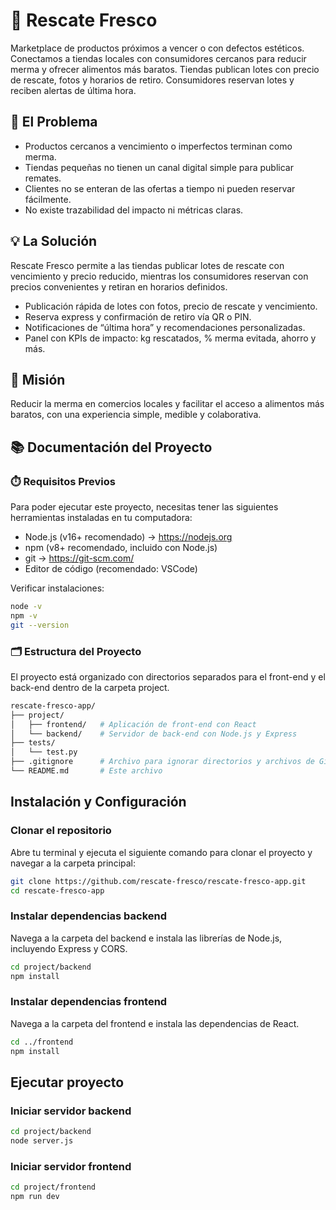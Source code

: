 # 🥕 Rescate Fresco 

Marketplace de productos próximos a vencer o con defectos estéticos. Conectamos a tiendas locales con consumidores cercanos para reducir merma y ofrecer alimentos más baratos. Tiendas publican lotes con precio de rescate, fotos y horarios de retiro. Consumidores reservan lotes y reciben alertas de última hora.

## 🚨 El Problema

* Productos cercanos a vencimiento o imperfectos terminan como merma.
* Tiendas pequeñas no tienen un canal digital simple para publicar remates.
* Clientes no se enteran de las ofertas a tiempo ni pueden reservar fácilmente.
* No existe trazabilidad del impacto ni métricas claras.

## 💡 La Solución

Rescate Fresco permite a las tiendas publicar lotes de rescate con vencimiento y precio reducido, mientras los consumidores reservan con precios convenientes y retiran en horarios definidos.

* Publicación rápida de lotes con fotos, precio de rescate y vencimiento.
* Reserva express y confirmación de retiro vía QR o PIN.
* Notificaciones de “última hora” y recomendaciones personalizadas.
* Panel con KPIs de impacto: kg rescatados, % merma evitada, ahorro y más.

## 🎯 Misión
Reducir la merma en comercios locales y facilitar el acceso a alimentos más baratos, con una experiencia simple, medible y colaborativa.

## 📚 Documentación del Proyecto

### ⏱️ Requisitos Previos

Para poder ejecutar este proyecto, necesitas tener las siguientes herramientas instaladas en tu computadora:

* Node.js (v16+ recomendado) → https://nodejs.org
* npm (v8+ recomendado, incluido con Node.js)
* git → https://git-scm.com/
* Editor de código (recomendado: VSCode)

Verificar instalaciones: 
```bash
node -v
npm -v
git --version
```

### 🗂️ Estructura del Proyecto

El proyecto está organizado con directorios separados para el front-end y el back-end dentro de la carpeta project.
```bash
rescate-fresco-app/
├── project/
│   ├── frontend/   # Aplicación de front-end con React
│   └── backend/    # Servidor de back-end con Node.js y Express
├── tests/
│   └── test.py
├── .gitignore      # Archivo para ignorar directorios y archivos de Git
└── README.md       # Este archivo
```

## Instalación y Configuración

### Clonar el repositorio

Abre tu terminal y ejecuta el siguiente comando para clonar el proyecto y navegar a la carpeta principal:

```bash
git clone https://github.com/rescate-fresco/rescate-fresco-app.git
cd rescate-fresco-app
```

### Instalar dependencias backend

Navega a la carpeta del backend e instala las librerías de Node.js, incluyendo Express y CORS.

```bash
cd project/backend
npm install
```

### Instalar dependencias frontend

Navega a la carpeta del frontend e instala las dependencias de React.

```bash
cd ../frontend
npm install
```

## Ejecutar proyecto

### Iniciar servidor backend

```bash
cd project/backend
node server.js
```

### Iniciar servidor frontend

```bash
cd project/frontend
npm run dev
```